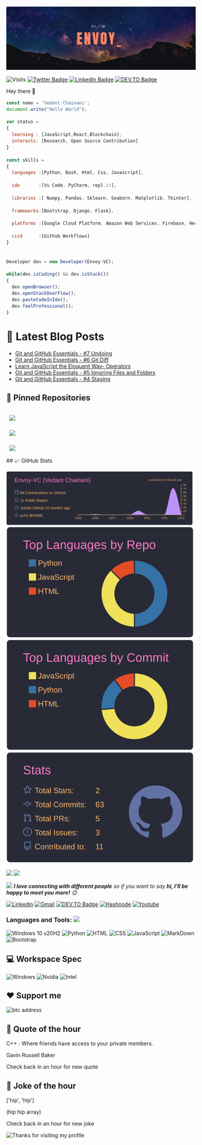 [![Envoy_'s GitHub Banner](./assets/banner.png)](https://envoy1084.hashnode.dev/)

![Visits](http://estruyf-github.azurewebsites.net/api/VisitorHit?user=Envoy-VC&repo=Envoy-VC-visitors-badge&countColorcountColor&countColor=%237B1E7A)
[![Twitter Badge](https://img.shields.io/badge/Twitter-Profile-informational?style=flat&logo=twitter&logoColor=white&color=1CA2F1)](https://twitter.com/Envoy_1084)
[![LinkedIn Badge](https://img.shields.io/badge/LinkedIn-Profile-informational?style=flat&logo=linkedin&logoColor=white&color=0D76A8)](https://www.linkedin.com/in/vedant-chainani/)
[![DEV.TO Badge](https://img.shields.io/badge/DEV.TO-%230A0A0A.svg?&style=for-the-badge&logo=dev-dot-to&logoColor=white)](https://dev.to/envoy_)

Hey there 👋

```js
const name = 'Vedant Chainani';
document.write("Hello World");

var status = 
{ 
  learning : [JavaScript,React,Blockchain],
  interests: [Research, Open Source Contribution]
}

const skills = 
{
  languages :[Python, Bash, Html, Css, Javascript],
  
  ide       :[Vs Code, PyCharm, repl.it],
  
  libraries :[ Numpy, Pandas, Sklearn, Seaborn, Matplotlib, Tkinter],
  
  frameworks:[Bootstrap, Django, Flask],
  
  platforms :[Google Cloud Platform, Amazon Web Services, Firebase, Heroku, Vercel],
  
  cicd      :[Github Workflows]
}


Developer dev = new Developer(Envoy-VC);

while(dev.isCoding() && dev.isStuck())  
{
  dev.openBrowser();
  dev.openStackOverFlow();
  dev.pasteCodeInIde();
  dev.feelProfessional();
}
```
# 📩 Latest Blog Posts

<!-- BLOG-POST-LIST:START -->
- [Git and GitHub Essentials - #7 Undoing](https://envoy1084.hashnode.dev/7-undoing)
- [Git and GitHub Essentials - #6 Git Diff](https://envoy1084.hashnode.dev/6-git-diff)
- [Learn JavaScript the Eloquent Way- Operators](https://envoy1084.hashnode.dev/learn-javascript-operators)
- [Git and GitHub Essentials - #5 Ignoring Files and Folders](https://envoy1084.hashnode.dev/5-ignoring-files-and-folders)
- [Git and GitHub Essentials - #4 Staging](https://envoy1084.hashnode.dev/4-staging)
<!-- BLOG-POST-LIST:END --> 

## 📌 Pinned Repositories

<a href="https://github.com/Envoy-VC/Python-Scripts">
  <img align="center" style="margin:1rem 0.5rem" src="https://github-readme-stats.vercel.app/api/pin/?username=Envoy-VC&repo=Python-Scripts&title_color=ffffff&text_color=c9cacc&icon_color=4AB197&bg_color=1A2B34" />
</a>

<br>

<a href="https://github.com/Envoy-VC/Learn-JavaScript">
  <img align="center" style="margin:0.5rem" src="https://github-readme-stats.vercel.app/api/pin/?username=Envoy-VC&repo=Learn-JavaScript&title_color=ffffff&text_color=c9cacc&icon_color=4AB197&bg_color=1A2B34" />
</a>

<br>
<a href="https://github.com/Envoy-VC/Badges-for-GitHub">
  <img align="center" style="margin:1rem 0.5rem" src="https://github-readme-stats.vercel.app/api/pin/?username=Envoy-VC&repo=Badges-for-GitHub&title_color=ffffff&text_color=c9cacc&icon_color=4AB197&bg_color=1A2B34" />
</a>

<br>
## 📈 GitHub Stats

<a href="https://github.com/Envoy-VC/Envoy-VC"><img src="./profile-summary-card-output/dracula/0-profile-details.svg" alt="Stats" align=center/></a>
<a href="https://github.com/Envoy-VC/Envoy-VC"><img src="./profile-summary-card-output/dracula/1-repos-per-language.svg" alt="Stats" align=center/></a>
<a href="https://github.com/Envoy-VC/Envoy-VC"><img src="./profile-summary-card-output/dracula/2-most-commit-language.svg" alt="Stats" align=center/></a>
<a href="https://github.com/Envoy-VC/Envoy-VC"><img src="./profile-summary-card-output/dracula/3-stats.svg" alt="Stats" align=center/></a>

<a href="https://wakatime.com"><img src="https://wakatime.com/share/@envoy/08947c0c-d7f7-4ef3-855b-b6687f44df6c.png" /></a>
<a href="https://wakatime.com"><img src="https://wakatime.com/share/@envoy/c6823c8e-c74a-47b0-bd13-005bc951e1f5.png" /></a>


<img src="https://media.giphy.com/media/LnQjpWaON8nhr21vNW/giphy.gif" width="40"> <em><b>I love connecting with different people</b> so if you want to say <b>hi, I'll be happy to meet you more!</b> :blush:</em>

<!-- Your badges -->
[![Linkedin](https://img.shields.io/badge/-Envoy_1084-blue?style=flat&logo=Linkedin&logoColor=white)](https://www.linkedin.com/in/vedant-chainani)
[![Gmail](https://img.shields.io/badge/-envoy1084-c14438?style=flat&logo=Gmail&logoColor=white)](mailto:envoy1084@gmail.com)
[![DEV.TO Badge](https://img.shields.io/badge/DEV.TO-%230A0A0A.svg?&style=for-the-badge&logo=dev-dot-to&logoColor=white)](https://dev.to/envoy_)
[![Hashnode](https://img.shields.io/badge/Hashnode-2962FF?style=for-the-badge&logo=hashnode&logoColor=white)](https://envoy1084.hashnode.dev/)
[![Youtube](https://img.shields.io/badge/YouTube-FF0000?style=for-the-badge&logo=youtube&logoColor=white)](https://www.youtube.com/channel/UC78DzAGJBqa8hds6LQ7G5fQ)

### Languages and Tools: <img src="https://media.giphy.com/media/WUlplcMpOCEmTGBtBW/giphy.gif" width="30">

![Windows 10 v20H2](https://img.shields.io/badge/Windows-0078D6?style=for-the-badge&logo=windows&logoColor=white)
![Python](https://img.shields.io/badge/Python-3776AB?style=for-the-badge&logo=python&logoColor=white)
![HTML](https://img.shields.io/badge/HTML-239120?style=for-the-badge&logo=html5&logoColor=white)
![CSS](https://img.shields.io/badge/CSS-239120?&style=for-the-badge&logo=css3&logoColor=white)
![JavaScript](https://img.shields.io/badge/JavaScript-F7DF1E?style=for-the-badge&logo=javascript&logoColor=black)
![MarkDown](https://img.shields.io/badge/Markdown-000000?style=for-the-badge&logo=markdown&logoColor=white)
![Bootstrap](https://img.shields.io/badge/Bootstrap-563D7C?style=for-the-badge&logo=bootstrap&logoColor=white)

## 💻 Workspace Spec

![Windows](https://img.shields.io/badge/Windows-v_20H2-0078D6?style=for-the-badge&logo=windows&logoColor=white)
![Nvidia](https://img.shields.io/badge/NVIDIA-GTX1650-76B900?style=for-the-badge&logo=nvidia&logoColor=white)
![Intel](https://img.shields.io/badge/Intel-Core_i5_9th-0071C5?style=for-the-badge&logo=intel&logoColor=white)

## ❤ Support me
![btc address](https://img.shields.io/badge/BTC-bc1q832u7flm5uylpqq68ehrxwfqyfq9tgmln8pg9d-76B900?style=for-the-badge)

## 📣 Quote of the hour
<p>C++ : Where friends have access to your private members.</p>

<p>Gavin Russell Baker</p>

Check back in an hour for new quote

## 📣 Joke of the hour

<p>['hip', 'hip']</p>
<p>(hip hip array)</p>


Check back in an hour for new joke


<img height="120" alt="Thanks for visiting my profile" width="100%" src="https://github.com/dibyendu415/dibyendu415/blob/master/marquee.svg" />
